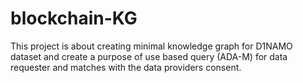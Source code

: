 # blockchain-KG
This project is about creating minimal knowledge graph for D1NAMO dataset and create a purpose of use based query (ADA-M) for data requester and matches with the data providers consent. 
